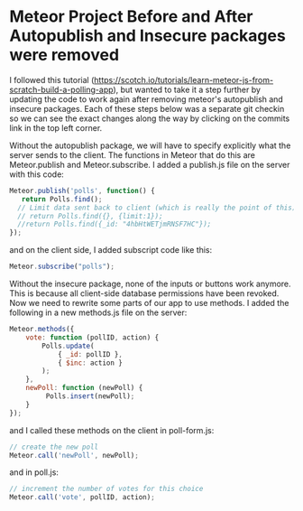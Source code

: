 # Meteor Project Before and After Autopublish and Insecure packages were removed

I followed this tutorial (https://scotch.io/tutorials/learn-meteor-js-from-scratch-build-a-polling-app), but wanted to take it a step further by updating the code to work again after removing meteor's autopublish and insecure packages. Each of these steps below was a separate git checkin so we can see the exact changes along the way by clicking on the commits link in the top left corner.

Without the autopublish package, we will have to specify explicitly what the server sends to the client. The functions in Meteor that do this are Meteor.publish and Meteor.subscribe. I added a publish.js file on the server with this code:

```javascript
Meteor.publish('polls', function() {
   return Polls.find();
  // Limit data sent back to client (which is really the point of this)
  // return Polls.find({}, {limit:1});
  //return Polls.find({_id: "4hbHtWETjmRNSF7HC"});
});
```

and on the client side, I added subscript code like this:
```javascript
Meteor.subscribe("polls");
```  


Without the insecure package, none of the inputs or buttons work anymore. This is because all client-side database permissions have been revoked. Now we need to rewrite some parts of our app to use methods. I added the following in a new methods.js file on the server:

```javascript
Meteor.methods({
	vote: function (pollID, action) {
		Polls.update(
	     	{ _id: pollID }, 
	      	{ $inc: action }
	    );
	},
	newPoll: function (newPoll) {
	     Polls.insert(newPoll);
	}
});
```  

and I called these methods on the client in poll-form.js:

```javascript
// create the new poll
Meteor.call('newPoll', newPoll);
```  

and in poll.js:

```javascript
// increment the number of votes for this choice
Meteor.call('vote', pollID, action);
```  
